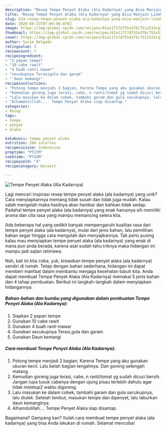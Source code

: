 ```yaml
---
description: "Resep Tempe Penyet Alaka (Ala Kadarnya) yang Bisa Manjain Lidah"
title: "Resep Tempe Penyet Alaka (Ala Kadarnya) yang Bisa Manjain Lidah"
slug: 524-resep-tempe-penyet-alaka-ala-kadarnya-yang-bisa-manjain-lidah
date: 2020-08-23T07:04:00.076Z
image: https://img-global.cpcdn.com/recipes/61a11717d755a376/751x532cq70/tempe-penyet-alaka-ala-kadarnya-foto-resep-utama.jpg
thumbnail: https://img-global.cpcdn.com/recipes/61a11717d755a376/751x532cq70/tempe-penyet-alaka-ala-kadarnya-foto-resep-utama.jpg
cover: https://img-global.cpcdn.com/recipes/61a11717d755a376/751x532cq70/tempe-penyet-alaka-ala-kadarnya-foto-resep-utama.jpg
author: Susie Delgado
ratingvalue: 3
reviewcount: 7
recipeingredient:
- "2 papan tempe"
- "10 cabe rawit"
- "4 buah ranti mawar"
- "secukupnya Terasigula dan garam"
- " Daun kemangi"
recipeinstructions:
- "Potong tempe menjadi 2 bagian, Karena Tempe yang aku gunakan ukuran kecil. Lalu belah bagian tengahnya. Dan goreng setengah matang."
- "Kemudian goreng juga terasi, cabe, n ranti/tomat yg sudah dicuci bersih. Jangan lupa tusuk cabenya dengan ujung pisau terlebih dahulu agar tidak meletup2 waktu digoreng."
- "Lalu masukan ke dalam cobek, tambahi garam dan gula secukupnya, lalu diulek. Setelah lembut, masukan tempe dan dipenyet, lalu taburkan daun kemanginya."
- "Alhamdulillah.... Tempe Penyet Alaka siap disantap."
categories:
- Resep
tags:
- tempe
- penyet
- alaka

katakunci: tempe penyet alaka 
nutrition: 204 calories
recipecuisine: Indonesian
preptime: "PT27M"
cooktime: "PT43M"
recipeyield: "4"
recipecategory: Dessert

---
```



![Tempe Penyet Alaka (Ala Kadarnya)](https://img-global.cpcdn.com/recipes/61a11717d755a376/751x532cq70/tempe-penyet-alaka-ala-kadarnya-foto-resep-utama.jpg)

Lagi mencari inspirasi resep tempe penyet alaka (ala kadarnya) yang unik? Cara menyiapkannya memang tidak susah dan tidak juga mudah. Kalau salah mengolah maka hasilnya akan hambar dan bahkan tidak sedap. Padahal tempe penyet alaka (ala kadarnya) yang enak harusnya sih memiliki aroma dan cita rasa yang mampu memancing selera kita.



Ada beberapa hal yang sedikit banyak mempengaruhi kualitas rasa dari tempe penyet alaka (ala kadarnya), mulai dari jenis bahan, lalu pemilihan bahan segar hingga cara mengolah dan menyajikannya. Tak perlu pusing kalau mau menyiapkan tempe penyet alaka (ala kadarnya) yang enak di mana pun anda berada, karena asal sudah tahu triknya maka hidangan ini mampu jadi sajian istimewa.


Nah, kali ini kita coba, yuk, kreasikan tempe penyet alaka (ala kadarnya) sendiri di rumah. Tetap dengan bahan sederhana, hidangan ini dapat memberi manfaat dalam membantu menjaga kesehatan tubuh kita. Anda dapat membuat Tempe Penyet Alaka (Ala Kadarnya) memakai 5 jenis bahan dan 4 tahap pembuatan. Berikut ini langkah-langkah dalam menyiapkan hidangannya.

<!--inarticleads1-->

##### Bahan-bahan dan bumbu yang digunakan dalam pembuatan Tempe Penyet Alaka (Ala Kadarnya):

1. Siapkan 2 papan tempe
1. Gunakan 10 cabe rawit
1. Gunakan 4 buah ranti mawar
1. Gunakan secukupnya Terasi,gula dan garam
1. Gunakan  Daun kemangi




<!--inarticleads2-->

##### Cara membuat Tempe Penyet Alaka (Ala Kadarnya):

1. Potong tempe menjadi 2 bagian, Karena Tempe yang aku gunakan ukuran kecil. Lalu belah bagian tengahnya. Dan goreng setengah matang.
1. Kemudian goreng juga terasi, cabe, n ranti/tomat yg sudah dicuci bersih. Jangan lupa tusuk cabenya dengan ujung pisau terlebih dahulu agar tidak meletup2 waktu digoreng.
1. Lalu masukan ke dalam cobek, tambahi garam dan gula secukupnya, lalu diulek. Setelah lembut, masukan tempe dan dipenyet, lalu taburkan daun kemanginya.
1. Alhamdulillah.... Tempe Penyet Alaka siap disantap.




Bagaimana? Gampang kan? Itulah cara membuat tempe penyet alaka (ala kadarnya) yang bisa Anda lakukan di rumah. Selamat mencoba!
